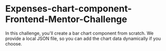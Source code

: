 # Expenses-chart-component-Frontend-Mentor-Challenge
In this challenge, you'll create a bar chart component from scratch. We provide a local JSON file, so you can add the chart data dynamically if you choose.
